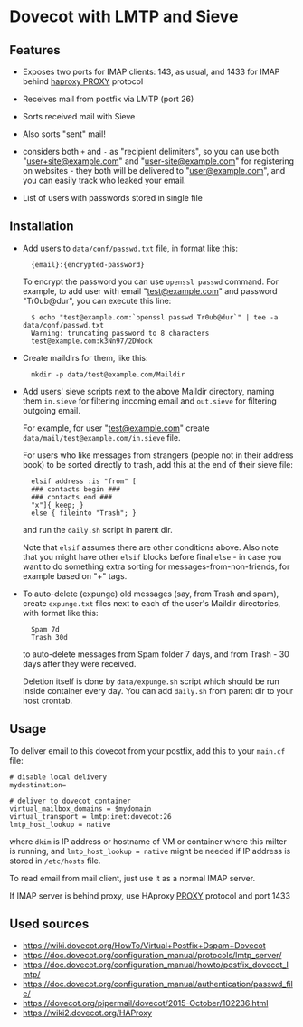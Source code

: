 Dovecot with LMTP and Sieve
===========================

Features
--------

* Exposes two ports for IMAP clients: 143, as usual, and 1433 for IMAP behind [haproxy PROXY][ha-proxy] protocol

* Receives mail from postfix via LMTP (port 26)

* Sorts received mail with Sieve

* Also sorts "sent" mail!

* considers both `+` and `-` as "recipient delimiters",
so you can use both "user+site@example.com" and "user-site@example.com" for registering on websites -
they both will be delivered to "user@example.com", and you can easily track who leaked your email.

* List of users with passwords stored in single file

[ha-proxy]: https://wiki2.dovecot.org/HAProxy

Installation
------------

* Add users to `data/conf/passwd.txt` file, in format like this:

		{email}:{encrypted-password}

	To encrypt the password you can use `openssl passwd` command.
	For example, to add user with email "test@example.com" and password "Tr0ub@dur", you can execute this line:

		$ echo "test@example.com:`openssl passwd Tr0ub@dur`" | tee -a data/conf/passwd.txt
		Warning: truncating password to 8 characters
		test@example.com:k3Nn97/2DWock

* Create maildirs for them, like this:

		mkdir -p data/test@example.com/Maildir

* Add users' sieve scripts next to the above Maildir directory,
naming them `in.sieve` for filtering incoming email
and `out.sieve` for filtering outgoing email.

	For example, for user "test@example.com" create `data/mail/test@example.com/in.sieve` file.

	For users who like messages from strangers (people not in their address book) to be sorted directly to trash,
	add this at the end of their sieve file:

		elsif address :is "from" [
		### contacts begin ###
		### contacts end ###
		"x"]{ keep; }
		else { fileinto "Trash"; }

	and run the `daily.sh` script in parent dir.

	Note that `elsif` assumes there are other conditions above.
	Also note that you might have other `elsif` blocks before final `else` -
	in case you want to do something extra sorting for messages-from-non-friends,
	for example based on "+" tags.

* To auto-delete (expunge) old messages (say, from Trash and spam),
create `expunge.txt` files next to each of the user's Maildir directories,
with format like this:

		Spam 7d
		Trash 30d

	to auto-delete messages from Spam folder 7 days, and from Trash - 30 days
	after they were received.

	Deletion itself is done by `data/expunge.sh` script which
	should be run inside container every day.
	You can add `daily.sh` from parent dir to your host crontab.

Usage
-----

To deliver email to this dovecot from your postfix, add this to your `main.cf` file:

	# disable local delivery
	mydestination=

	# deliver to dovecot container
	virtual_mailbox_domains = $mydomain
	virtual_transport = lmtp:inet:dovecot:26
	lmtp_host_lookup = native

where `dkim` is IP address or hostname of VM or container where this milter is running,
and `lmtp_host_lookup = native` might be needed if IP address is stored in `/etc/hosts` file.

To read email from mail client, just use it as a normal IMAP server.

If IMAP server is behind proxy, use HAproxy [PROXY][ha-proxy] protocol and port 1433

Used sources
------------

* <https://wiki.dovecot.org/HowTo/Virtual+Postfix+Dspam+Dovecot>
* <https://doc.dovecot.org/configuration_manual/protocols/lmtp_server/>
* <https://doc.dovecot.org/configuration_manual/howto/postfix_dovecot_lmtp/>
* <https://doc.dovecot.org/configuration_manual/authentication/passwd_file/>
* <https://dovecot.org/pipermail/dovecot/2015-October/102236.html>
* <https://wiki2.dovecot.org/HAProxy>
